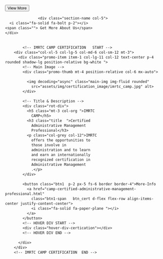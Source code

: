  <button class="btn1 p-2 px-5 fs-6">View More
                    <a href="index.html" class="btn1-span d-flex flex-row align-items-center justify-content-center">
                      <i class="fa-solid fa-paper-plane "></i>
                    </a>
                  </button>



                   <div class="section-name col-5">
      <i class="fa-solid fa-bolt p-2"></i>
    <span class=""> Get More About Us</span>
    </div>


            <!-- IMRTC CAMP CERTIFICATION   START -->
        <div class="col-xl-5 col-lg-5 col-md-6 col-sm-12 mt-3">
          <div class="promo-item item-1 col-lg-11 col-12 text-center p-4 rounded shadow-lg position-relative bg-white ">
            <!-- Main Image -->
            <div class="promo-thumb mt-4 position-relative col-6 mx-auto">

              <img decoding="async" class="main-img img-fluid rounded"
                src="assets/img/certification_image/imrtc_camp.jpg" alt>
            </div>

            <!-- Title & Description -->
            <div class="rot-div">
              <h5 class="mt-3 col-org ">IMRTC
                CAMP</h5>
              <h3 class="title  ">Certified
                Administrative Management
                Professional</h3>
              <p class="col-grey col-12">IMRTC
                offers the opportunities to
                those involve in
                administration and to learn
                and earn an internationally
                recognized certification in
                Administrative Management
                .</p>
            </div>

            <button class="btn1  p-2 px-5 fs-6 border border-4">More-Info
              <a href="camp-certified-administrative-management-professional.html"
                class="btn1-span   btn_cert d-flex flex-row align-items-center justify-content-center">
                <i class="fa-solid fa-paper-plane "></i>
              </a>
            </button>
            <!-- HOVER DIV START -->
            <div class="hover-div-certication"></div>
            <!-- HOVER DIV END -->

          </div>
        </div>
        <!-- IMRTC CAMP CERTIFICATION  END -->